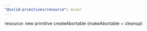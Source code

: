 ```yaml
---
"@solid-primitives/resource": minor
---
```


resource: new primitive createAbortable (makeAbortable + cleanup)
